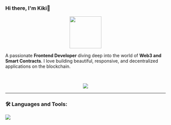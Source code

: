 ### Hi there, I'm Kiki👋

<p align="center">
  <img src="https://media.giphy.com/media/M9gbBd9nbDrOTu1Mqx/giphy.gif" width="100"/>
</p>

A passionate **Frontend Developer** diving deep into the world of **Web3 and Smart Contracts**. I love building beautiful, responsive, and decentralized applications on the blockchain.

<br/>

<p align="center">
  <a href="https://github-readme-stats-three-theta-72.vercel.app">
    <img align="center" src="https://github-readme-stats-three-theta-72.vercel.app/api/top-langs/?username=kikiexe&layout=compact&theme=tokyonight" />
  </a>
</p>

---

### 🛠️ Languages and Tools:

<p align="left">
  <a href="https://skillicons.dev">
    <img src="https://skillicons.dev/icons?i=git,figma,react,css,js,ts,react,nextjs,nodejs,solidity,postman" />
  </a>
</p>
